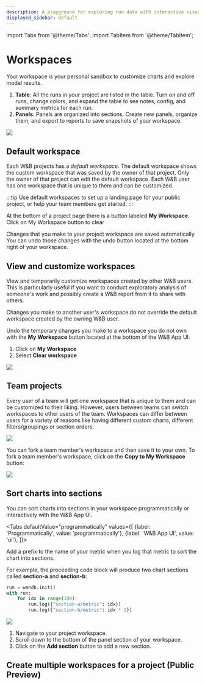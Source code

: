 ```yaml
---
description: A playground for exploring run data with interactive visualizations
displayed_sidebar: default
---
```

import Tabs from '@theme/Tabs';
import TabItem from '@theme/TabItem';

# Workspaces

Your workspace is your personal sandbox to customize charts and explore model results.

1. **Table**: All the runs in your project are listed in the table. Turn on and off runs, change colors, and expand the table to see notes, config, and summary metrics for each run.
2. **Panels**: Panels are organized into sections. Create new panels, organize them, and export to reports to save snapshots of your workspace.

![](/images/app_ui/workspace_table_and_panels.png)



## Default workspace
Each W&B projects has a *default workspace*. The default workspace shows the custom workspace that was saved by the owner of that project. Only the owner of that project can edit the default workspace. Each W&B user has one workspace that is unique to them and can be customized.

:::tip
Use default workspaces to set up a landing page for your public project, or help your team members get started.
:::


At the bottom of a project page there is a button labeled **My Workspace**. Click on My Workspace button to clear 


Changes that you make to your project workspace are saved automatically.  You can undo those changes with the undo button located at the bottom right of your workspace.

## View and customize workspaces
View and temporarily customize workspaces created by other W&B users. This is particularly useful if you want to conduct exploratory analysis of someone's work and possibly create a W&B report from it to share with others.

Changes you make to another user's workspace do not override the default workspace created by the owning W&B user.

Undo the temporary changes you make to a workspace you do not own with the **My Workspace** button located at the bottom of the W&B App UI:

1. Click on **My Workspace**
2. Select **Clear workspace**

![](/images/app_ui/workspaces_bar2.png)


## Team projects

Every user of a team will get one workspace that is unique to them and can be customized to their liking. However, users between teams can switch workspaces to other users of the team. Workspaces can differ between users for a variety of reasons like having different custom charts, different filters/groupings or section orders.

![](/images/app_ui/team_project_1.png)

You can fork a team member's workspace and then save it to your own. To fork a team member's workspace, click on the **Copy to My Workspace** button:

![](/images/app_ui/team_project_2.png)


## Sort charts into sections

You can sort charts into sections in your workspace programmatically or interactively with the W&B App UI.


<Tabs
  defaultValue="programmatically"
  values={[
    {label: 'Programmatically', value: 'programmatically'},
    {label: 'W&B App UI', value: 'ui'},
  ]}>
  <TabItem value="programmatically">

Add a prefix to the name of your metric when you log that metric to sort the chart into sections.

For example, the proceeding code block will produce two chart sections called **section-a** and **section-b**:

```python
run = wandb.init()
with run:
    for idx in range(100):
        run.log({"section-a/metric": idx})
        run.log({"section-b/metric": idx * 2})
```
![](/images/app_ui/workspaces_bar1.png)

  </TabItem>
  <TabItem value="ui">

1. Navigate to your project workspace.
2. Scroll down to the bottom of the panel section of your workspace.
3. Click on the **Add section** button to add a new section.


  </TabItem>
</Tabs>



## Create multiple workspaces for a project (Public Preview) 